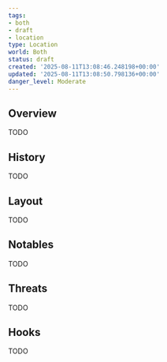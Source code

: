 ```yaml
---
tags:
- both
- draft
- location
type: Location
world: Both
status: draft
created: '2025-08-11T13:08:46.248198+00:00'
updated: '2025-08-11T13:08:50.798136+00:00'
danger_level: Moderate
---
```



## Overview

TODO
## History

TODO
## Layout

TODO
## Notables

TODO
## Threats

TODO
## Hooks

TODO
